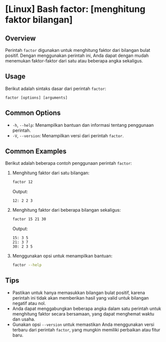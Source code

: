 # [Linux] Bash factor: [menghitung faktor bilangan]

## Overview
Perintah `factor` digunakan untuk menghitung faktor dari bilangan bulat positif. Dengan menggunakan perintah ini, Anda dapat dengan mudah menemukan faktor-faktor dari satu atau beberapa angka sekaligus.

## Usage
Berikut adalah sintaks dasar dari perintah `factor`:

```
factor [options] [arguments]
```

## Common Options
- `-h`, `--help`: Menampilkan bantuan dan informasi tentang penggunaan perintah.
- `-V`, `--version`: Menampilkan versi dari perintah `factor`.

## Common Examples
Berikut adalah beberapa contoh penggunaan perintah `factor`:

1. Menghitung faktor dari satu bilangan:
   ```bash
   factor 12
   ```
   Output:
   ```
   12: 2 2 3
   ```

2. Menghitung faktor dari beberapa bilangan sekaligus:
   ```bash
   factor 15 21 30
   ```
   Output:
   ```
   15: 3 5
   21: 3 7
   30: 2 3 5
   ```

3. Menggunakan opsi untuk menampilkan bantuan:
   ```bash
   factor --help
   ```

## Tips
- Pastikan untuk hanya memasukkan bilangan bulat positif, karena perintah ini tidak akan memberikan hasil yang valid untuk bilangan negatif atau nol.
- Anda dapat menggabungkan beberapa angka dalam satu perintah untuk menghitung faktor secara bersamaan, yang dapat menghemat waktu dan usaha.
- Gunakan opsi `--version` untuk memastikan Anda menggunakan versi terbaru dari perintah `factor`, yang mungkin memiliki perbaikan atau fitur baru.